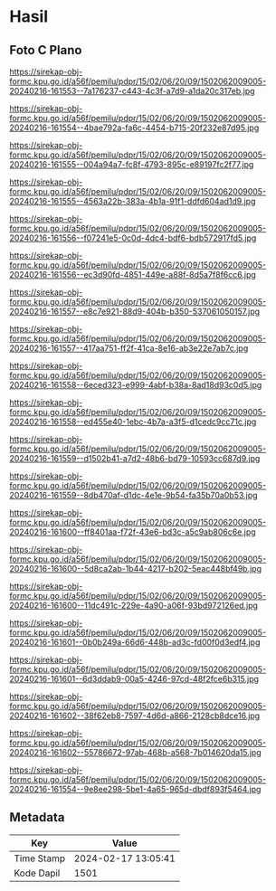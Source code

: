 # Hasil

## Foto C Plano

https://sirekap-obj-formc.kpu.go.id/a56f/pemilu/pdpr/15/02/06/20/09/1502062009005-20240216-161553--7a176237-c443-4c3f-a7d9-a1da20c317eb.jpg

https://sirekap-obj-formc.kpu.go.id/a56f/pemilu/pdpr/15/02/06/20/09/1502062009005-20240216-161554--4bae792a-fa6c-4454-b715-20f232e87d95.jpg

https://sirekap-obj-formc.kpu.go.id/a56f/pemilu/pdpr/15/02/06/20/09/1502062009005-20240216-161555--004a94a7-fc8f-4793-895c-e89197fc2f77.jpg

https://sirekap-obj-formc.kpu.go.id/a56f/pemilu/pdpr/15/02/06/20/09/1502062009005-20240216-161555--4563a22b-383a-4b1a-91f1-ddfd604ad1d9.jpg

https://sirekap-obj-formc.kpu.go.id/a56f/pemilu/pdpr/15/02/06/20/09/1502062009005-20240216-161556--f07241e5-0c0d-4dc4-bdf6-bdb572917fd5.jpg

https://sirekap-obj-formc.kpu.go.id/a56f/pemilu/pdpr/15/02/06/20/09/1502062009005-20240216-161556--ec3d90fd-4851-449e-a88f-8d5a7f8f6cc6.jpg

https://sirekap-obj-formc.kpu.go.id/a56f/pemilu/pdpr/15/02/06/20/09/1502062009005-20240216-161557--e8c7e921-88d9-404b-b350-537061050157.jpg

https://sirekap-obj-formc.kpu.go.id/a56f/pemilu/pdpr/15/02/06/20/09/1502062009005-20240216-161557--417aa751-ff2f-41ca-8e16-ab3e22e7ab7c.jpg

https://sirekap-obj-formc.kpu.go.id/a56f/pemilu/pdpr/15/02/06/20/09/1502062009005-20240216-161558--6eced323-e999-4abf-b38a-8ad18d93c0d5.jpg

https://sirekap-obj-formc.kpu.go.id/a56f/pemilu/pdpr/15/02/06/20/09/1502062009005-20240216-161558--ed455e40-1ebc-4b7a-a3f5-d1cedc9cc71c.jpg

https://sirekap-obj-formc.kpu.go.id/a56f/pemilu/pdpr/15/02/06/20/09/1502062009005-20240216-161559--d1502b41-a7d2-48b6-bd79-10593cc687d9.jpg

https://sirekap-obj-formc.kpu.go.id/a56f/pemilu/pdpr/15/02/06/20/09/1502062009005-20240216-161559--8db470af-d1dc-4e1e-9b54-fa35b70a0b53.jpg

https://sirekap-obj-formc.kpu.go.id/a56f/pemilu/pdpr/15/02/06/20/09/1502062009005-20240216-161600--ff8401aa-f72f-43e6-bd3c-a5c9ab806c6e.jpg

https://sirekap-obj-formc.kpu.go.id/a56f/pemilu/pdpr/15/02/06/20/09/1502062009005-20240216-161600--5d8ca2ab-1b44-4217-b202-5eac448bf49b.jpg

https://sirekap-obj-formc.kpu.go.id/a56f/pemilu/pdpr/15/02/06/20/09/1502062009005-20240216-161600--11dc491c-229e-4a90-a06f-93bd972126ed.jpg

https://sirekap-obj-formc.kpu.go.id/a56f/pemilu/pdpr/15/02/06/20/09/1502062009005-20240216-161601--0b0b249a-66d6-448b-ad3c-fd00f0d3edf4.jpg

https://sirekap-obj-formc.kpu.go.id/a56f/pemilu/pdpr/15/02/06/20/09/1502062009005-20240216-161601--6d3ddab9-00a5-4246-97cd-48f2fce6b315.jpg

https://sirekap-obj-formc.kpu.go.id/a56f/pemilu/pdpr/15/02/06/20/09/1502062009005-20240216-161602--38f62eb8-7597-4d6d-a866-2128cb8dce16.jpg

https://sirekap-obj-formc.kpu.go.id/a56f/pemilu/pdpr/15/02/06/20/09/1502062009005-20240216-161602--55786672-97ab-468b-a568-7b014620da15.jpg

https://sirekap-obj-formc.kpu.go.id/a56f/pemilu/pdpr/15/02/06/20/09/1502062009005-20240216-161554--9e8ee298-5be1-4a65-965d-dbdf893f5464.jpg


## Metadata

| Key        | Value               |
| ---------- | ------------------- |
| Time Stamp | 2024-02-17 13:05:41 |
| Kode Dapil | 1501                |



